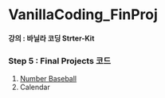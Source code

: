 # VanillaCoding_FinProj

#### 강의 : 바닐라 코딩 Strter-Kit
### Step 5 : Final Projects 코드

1. [Number Baseball](#Calendar)
2. Calendar
